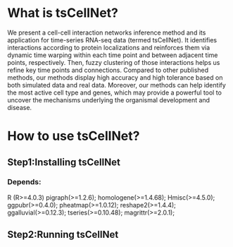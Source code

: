 # What is tsCellNet?
We present a cell-cell interaction networks inference method and its application for time-series RNA-seq data (termed tsCellNet). 
It identifies interactions according to protein localizations and reinforces them via dynamic time warping within each time point and between adjacent time points, respectively. Then, fuzzy clustering of those interactions helps us refine key time points and connections. Compared to other published methods, our methods display high accuracy and high tolerance based on both simulated data and real data. Moreover, our methods can help identify the most active cell type and genes, which may provide a powerful tool to uncover the mechanisms underlying the organismal development and disease. 

# How to use tsCellNet?
## Step1:Installing tsCellNet
### Depends:
R (R>=4.0.3)
pigraph(>=1.2.6); homologene(>=1.4.68); Hmisc(>=4.5.0); ggpubr(>=0.4.0); pheatmap(>=1.0.12); reshape2(>=1.4.4); ggalluvial(>=0.12.3); tseries(>=0.10.48); magrittr(>=2.0.1);

## Step2:Running tsCellNet


